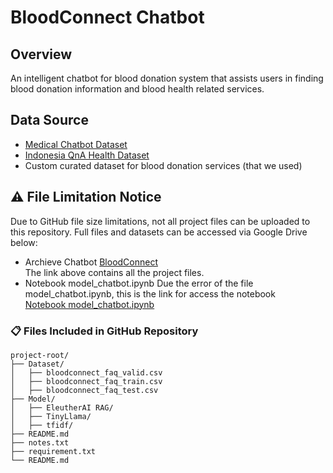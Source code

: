 # BloodConnect Chatbot

## **Overview**
An intelligent chatbot for blood donation system that assists users in finding blood donation information and blood health related services.

## **Data Source**
- [Medical Chatbot Dataset](https://www.kaggle.com/datasets/saifulislamsarfaraz/medical-chatbot-dataset/data)
- [Indonesia QnA Health Dataset](https://www.kaggle.com/datasets/gufranakasamudra/indonesia-qna-health-dataset)
- Custom curated dataset for blood donation services (that we used)

## ⚠️ **File Limitation Notice**
Due to GitHub file size limitations, not all project files can be uploaded to this repository. Full files and datasets can be accessed via Google Drive below:
- Archieve Chatbot
  [BloodConnect](https://drive.google.com/drive/folders/1NKqF0l96iDXmoZgR0zkBZSa-o9N9MZTL?usp=sharing) <br>
  The link above contains all the project files. <br>
- Notebook model_chatbot.ipynb
  Due the error of the file model_chatbot.ipynb, this is the link for access the notebook <br>
  [Notebook model_chatbot.ipynb](https://colab.research.google.com/drive/13ymZKxB5njFNzJdVxjrZRiyiBFXKKukk?usp=sharing)

### 📋 Files Included in GitHub Repository

```
project-root/
├── Dataset/
│   ├── bloodconnect_faq_valid.csv
│   ├── bloodconnect_faq_train.csv
│   ├── bloodconnect_faq_test.csv
├── Model/
│   ├── EleutherAI RAG/
│   ├── TinyLlama/
│   ├── tfidf/
├── README.md
├── notes.txt
├── requirement.txt
└── README.md
```

